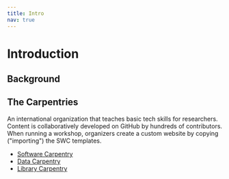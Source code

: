 ```yaml
---
title: Intro
nav: true
--- 
```


# Introduction

## Background

## The Carpentries

An international organization that teaches basic tech skills for researchers. 
Content is collaboratively developed on GitHub by hundreds of contributors.
When running a workshop, organizers create a custom website by copying ("importing") the SWC templates.

- [Software Carpentry](https://software-carpentry.org/)
- [Data Carpentry](http://www.datacarpentry.org/)
- [Library Carpentry](https://librarycarpentry.org/)
